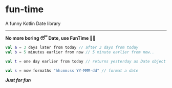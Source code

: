 # fun-time
A funny Kotlin Date library

---

**No more boring 😴 Date, use FunTime 🥳😋**

```kotlin
val a = 3 days later from today // after 3 days from today
val b = 5 minutes earlier from now // 5 minute earlier from now..

val t = one day earlier from today // returns yesterday as Date object

val s = now formatAs "hh:mm:ss YY-MMM-dd" // format a date
```

***Just for fun***

